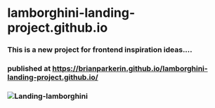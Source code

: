 # lamborghini-landing-project.github.io
### This is a new project for frontend inspiration ideas....

### published at https://brianparkerin.github.io/lamborghini-landing-project.github.io/

### ![Landing-lamborghini](https://user-images.githubusercontent.com/60494113/155976541-785110e0-1e36-43f4-8661-1acd9f53eac9.png)


